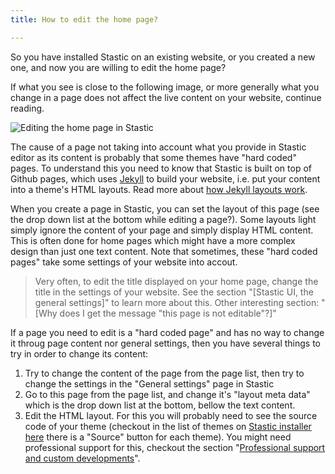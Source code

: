 ```yaml
---
title: How to edit the home page?

---
```

So you have installed Stastic on an existing website, or you created a new one, and now you are willing to edit the home page?

If what you see is close to the following image, or more generally what you change in a page does not affect the live content on your website, continue reading.


![Editing the home page in Stastic](https://www.stastic.net//assets/2019-08-04-773303.png)

The cause of a page not taking into account what you provide in Stastic editor as its content is probably that some themes have "hard coded" pages. To understand this you need to know that Stastic is built on top of Github pages, which uses [Jekyll](https://jekyllrb.com/) to build your website, i.e. put your content into a theme's HTML layouts. Read more about [how Jekyll layouts work](https://jekyllrb.com/docs/step-by-step/04-layouts/).

When you create a page in Stastic, you can set the layout of this page (see the drop down list at the bottom while editing a page?). Some layouts light simply ignore the content of your page and simply display HTML content. This is often done for home pages which might have a more complex design than just one text content. Note that sometimes, these "hard coded pages" take some settings of your website into accout.

> Very often, to edit the title displayed on your home page, change the title in the settings of your website. See the section "[Stastic UI, the general settings]" to learn more about this.
> Other interesting section: "[Why does I get the message "this page is not editable"?]"

If a page you need to edit is a "hard coded page" and has no way to change it throug page content nor general settings, then you have several things to try in order to change its content:

1. Try to change the content of the page from the page list, then try to change the settings in the "General settings" page in Stastic
2. Go to this page from the page list, and change it's "layout meta data" which is the drop down list at the bottom, bellow the text content.
3. Edit the HTML layout. For this you will probably need to see the source code of your theme (checkout in the list of themes on [Stastic installer here](https://stastic.net/#/themes) there is a "Source" button for each theme). You might need professional support for this, checkout the section "[Professional support and custom developments](/docs/professional-support-and-custom-developments)".
